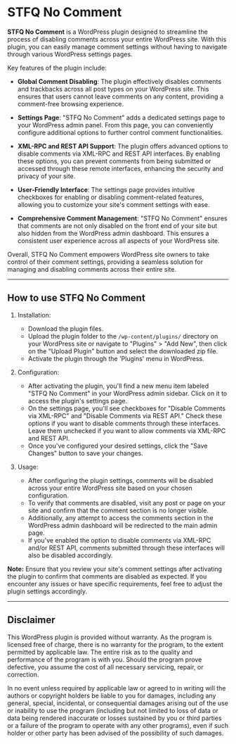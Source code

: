 # STFQ No Comment

**STFQ No Comment** is a WordPress plugin designed to streamline the process of disabling comments across your entire WordPress site. With this plugin, you can easily manage comment settings without having to navigate through various WordPress settings pages.

Key features of the plugin include:

- **Global Comment Disabling**: The plugin effectively disables comments and trackbacks across all post types on your WordPress site. This ensures that users cannot leave comments on any content, providing a comment-free browsing experience.

- **Settings Page**: "STFQ No Comment" adds a dedicated settings page to your WordPress admin panel. From this page, you can conveniently configure additional options to further control comment functionalities.

- **XML-RPC and REST API Support**: The plugin offers advanced options to disable comments via XML-RPC and REST API interfaces. By enabling these options, you can prevent comments from being submitted or accessed through these remote interfaces, enhancing the security and privacy of your site.

- **User-Friendly Interface**: The settings page provides intuitive checkboxes for enabling or disabling comment-related features, allowing you to customize your site's comment settings with ease.

- **Comprehensive Comment Management**: "STFQ No Comment" ensures that comments are not only disabled on the front end of your site but also hidden from the WordPress admin dashboard. This ensures a consistent user experience across all aspects of your WordPress site.

Overall, STFQ No Comment empowers WordPress site owners to take control of their comment settings, providing a seamless solution for managing and disabling comments across their entire site.

---

## How to use STFQ No Comment

1. Installation:
    - Download the plugin files.
    - Upload the plugin folder to the `/wp-content/plugins/` directory on your WordPress site or navigate to "Plugins" > "Add New", then click on the "Upload Plugin" button and select the downloaded zip file.
    - Activate the plugin through the 'Plugins' menu in WordPress.

2. Configuration:
    - After activating the plugin, you'll find a new menu item labeled "STFQ No Comment" in your WordPress admin sidebar. Click on it to access the plugin's settings page.
    - On the settings page, you'll see checkboxes for "Disable Comments via XML-RPC" and "Disable Comments via REST API." Check these options if you want to disable comments through these interfaces. Leave them unchecked if you want to allow comments via XML-RPC and REST API.
    - Once you've configured your desired settings, click the "Save Changes" button to save your changes.
      
3. Usage:
    - After configuring the plugin settings, comments will be disabled across your entire WordPress site based on your chosen configuration.
    - To verify that comments are disabled, visit any post or page on your site and confirm that the comment section is no longer visible.
    - Additionally, any attempt to access the comments section in the WordPress admin dashboard will be redirected to the main admin page.
    - If you've enabled the option to disable comments via XML-RPC and/or REST API, comments submitted through these interfaces will also be disabled accordingly.

**Note:** Ensure that you review your site's comment settings after activating the plugin to confirm that comments are disabled as expected. If you encounter any issues or have specific requirements, feel free to adjust the plugin settings accordingly.

---

## Disclaimer

This WordPress plugin is provided without warranty. As the program is licensed free of charge, there is no warranty for the program, to the extent permitted by applicable law. The entire risk as to the quality and performance of the program is with you. Should the program prove defective, you assume the cost of all necessary servicing, repair, or correction.

In no event unless required by applicable law or agreed to in writing will the authors or copyright holders be liable to you for damages, including any general, special, incidental, or consequential damages arising out of the use or inability to use the program (including but not limited to loss of data or data being rendered inaccurate or losses sustained by you or third parties or a failure of the program to operate with any other programs), even if such holder or other party has been advised of the possibility of such damages.
